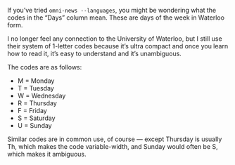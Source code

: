 If you’ve tried `omni-news --languages`,
you might be wondering what the codes in the “Days” column mean.
These are days of the week in Waterloo form.

I no longer feel any connection to the University of Waterloo, 
but I still use their system of 1-letter codes because it’s ultra compact
and once you learn how to read it, it’s easy to understand
and it’s unambiguous.

The codes are as follows:
- M = Monday
- T = Tuesday
- W = Wednesday
- R = Thursday
- F = Friday
- S = Saturday
- U = Sunday

Similar codes are in common use, of course —
except Thursday is usually Th, which makes the code variable-width,
and Sunday would often be S, which makes it ambiguous.
